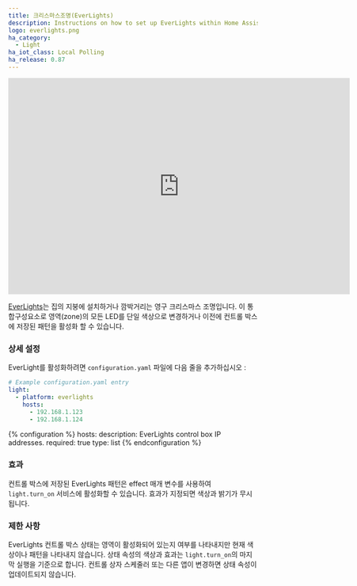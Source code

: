 ```yaml
---
title: 크리스마스조명(EverLights)
description: Instructions on how to set up EverLights within Home Assistant.
logo: everlights.png
ha_category:
  - Light
ha_iot_class: Local Polling
ha_release: 0.87
---
```

<iframe width="690" height="437" src="https://www.youtube.com/embed/uuo7a_DyXqc" frameborder="0" allow="accelerometer; autoplay; encrypted-media; gyroscope; picture-in-picture" allowfullscreen></iframe>

[EverLights](https://myeverlights.com/)는 집의 지붕에 설치하거나 깜박거리는 영구 크리스마스 조명입니다. 이 통합구성요소로 영역(zone)의 모든 LED를 단일 색상으로 변경하거나 이전에 컨트롤 박스에 저장된 패턴을 활성화 할 수 있습니다.

### 상세 설정

EverLight를 활성화하려면 `configuration.yaml` 파일에 다음 줄을 추가하십시오 :

```yaml
# Example configuration.yaml entry
light:
  - platform: everlights
    hosts:
      - 192.168.1.123
      - 192.168.1.124
```

{% configuration %}
hosts:
  description: EverLights control box IP addresses.
  required: true
  type: list
{% endconfiguration %}

### 효과

컨트롤 박스에 저장된 EverLights 패턴은 effect 매개 변수를 사용하여 `light.turn_on` 서비스에 활성화할 수 있습니다. 효과가 지정되면 색상과 밝기가 무시됩니다.

### 제한 사항

EverLights 컨트롤 박스 상태는 영역이 활성화되어 있는지 여부를 나타내지만 현재 색상이나 패턴을 나타내지 않습니다. 상태 속성의 색상과 효과는 `light.turn_on`의 마지막 실행을 기준으로 합니다. 컨트롤 상자 스케줄러 또는 다른 앱이 변경하면 상태 속성이 업데이트되지 않습니다.